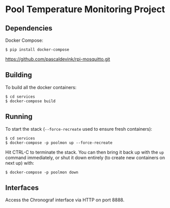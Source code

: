 # Pool Temperature Monitoring Project



## Dependencies

Docker Compose:

    $ pip install docker-compose

https://github.com/pascaldevink/rpi-mosquitto.git


## Building

To build all the docker containers:

    $ cd services
	$ docker-compose build

## Running

To start the stack (`--force-recreate` used to ensure fresh containers):

    $ cd services
	$ docker-compose -p poolmon up --force-recreate

Hit CTRL-C to terminate the stack. You can then bring it back up with the `up` command immediately, or shut it down entirely (to create new containers on next up) with:

    $ docker-compose -p poolmon down


## Interfaces

Access the Chronograf interface via HTTP on port 8888.


